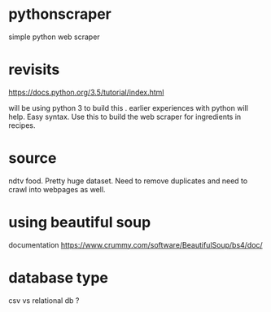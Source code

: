 

# pythonscraper
simple python web scraper

# revisits
https://docs.python.org/3.5/tutorial/index.html

will be using python 3 to build this . earlier experiences with python will help. Easy syntax. 
Use this to build the web scraper for ingredients in recipes.

# source 

ndtv food. Pretty huge dataset. Need to remove duplicates and need to crawl into webpages as well.

# using beautiful soup

documentation
https://www.crummy.com/software/BeautifulSoup/bs4/doc/


# database type

csv vs relational db ?



